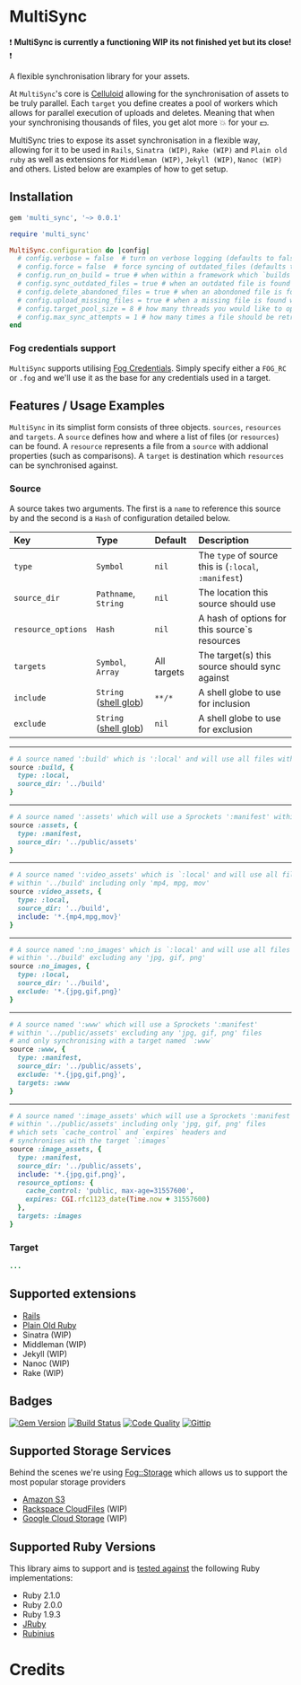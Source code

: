 # MultiSync

:heavy_exclamation_mark: **MultiSync is currently a functioning WIP its not finished yet but its close!** :heavy_exclamation_mark:

A flexible synchronisation library for your assets.

At `MultiSync`'s core is [Celluloid](http://celluloid.io) allowing for the synchronisation of assets to be truly parallel. Each `target` you define creates a pool of workers which allows for parallel execution of uploads and deletes. Meaning that when your synchronising thousands of files, you get alot more :boom: for your :dollar:.

MultiSync tries to expose its asset synchronisation in a flexible way, allowing for it to be used in `Rails`, `Sinatra (WIP)`, `Rake (WIP)` and `Plain old ruby` as well as extensions for `Middleman (WIP)`, `Jekyll (WIP)`, `Nanoc (WIP)` and others. Listed below are examples of how to get setup.

## Installation

```ruby
gem 'multi_sync', '~> 0.0.1'
```

```ruby
require 'multi_sync'

MultiSync.configuration do |config|
  # config.verbose = false  # turn on verbose logging (defaults to false)
  # config.force = false  # force syncing of outdated_files (defaults to false)
  # config.run_on_build = true # when within a framework which `builds` assets, whether to sync afterwards (defaults to true)
  # config.sync_outdated_files = true # when an outdated file is found whether to replace it (defaults to true)
  # config.delete_abandoned_files = true # when an abondoned file is found whether to remove it (defaults to true)
  # config.upload_missing_files = true # when a missing file is found whether to upload it (defaults to true)
  # config.target_pool_size = 8 # how many threads you would like to open for each target (defaults to the amount of CPU core's your machine has)
  # config.max_sync_attempts = 1 # how many times a file should be retried if there was an error during sync (defaults to 3)
end
```

### Fog credentials support

`MultiSync` supports utilising [Fog Credentials](http://fog.io/about/getting_started.html#credentials). Simply specify either a `FOG_RC` or `.fog` and we'll use it as the base for any credentials used in a target.

## Features / Usage Examples

`MultiSync` in its simplist form consists of three objects. `sources`, `resources` and `targets`. A `source` defines how and where a list of files (or `resources`) can be found. A `resource` represents a file from a `source` with addional properties (such as comparisons). A `target` is destination which `resources` can be synchronised against.

### Source

A source takes two arguments. The first is a `name` to reference this source by and the second is a `Hash` of configuration detailed below.

| Key | Type | Default | Description |
| :-- | :--- | :------ | :---------- |
| `type` | `Symbol` | `nil` | The `type` of source this is (`:local`, `:manifest`) |
| `source_dir` | `Pathname`, `String` | `nil` | The location this source should use |
| `resource_options` | `Hash` | `nil` | A hash of options for this source`s resources |
| `targets` | `Symbol`, `Array` | All targets | The target(s) this source should sync against |
| `include` | `String` ([shell glob](http://www.ruby-doc.org/core-2.1.1/Dir.html#method-c-glob)) | `**/*` | A shell globe to use for inclusion |
| `exclude` | `String` ([shell glob](http://www.ruby-doc.org/core-2.1.1/Dir.html#method-c-glob)) | `nil` | A shell globe to use for exclusion |
___

```ruby
# A source named ':build' which is ':local' and will use all files within '../build'
source :build, {
  type: :local,
  source_dir: '../build'
}
```
___

```ruby
# A source named ':assets' which will use a Sprockets ':manifest' within '../public/assets'
source :assets, {
  type: :manifest,
  source_dir: '../public/assets'
}
```
___

```ruby
# A source named ':video_assets' which is `:local' and will use all files
# within '../build' including only 'mp4, mpg, mov'
source :video_assets, {
  type: :local,
  source_dir: '../build',
  include: '*.{mp4,mpg,mov}'
}
```
___

```ruby
# A source named ':no_images' which is `:local' and will use all files
# within '../build' excluding any 'jpg, gif, png'
source :no_images, {
  type: :local,
  source_dir: '../build',
  exclude: '*.{jpg,gif,png}'
}
```
___

```ruby
# A source named ':www' which will use a Sprockets ':manifest'
# within '../public/assets' excluding any 'jpg, gif, png' files
# and only synchronising with a target named `:www`
source :www, {
  type: :manifest,
  source_dir: '../public/assets',
  exclude: '*.{jpg,gif,png}',
  targets: :www
}
```
___

```ruby
# A source named ':image_assets' which will use a Sprockets ':manifest'
# within '../public/assets' including only 'jpg, gif, png' files
# which sets `cache_control` and `expires` headers and
# synchronises with the target `:images`
source :image_assets, {
  type: :manifest,
  source_dir: '../public/assets',
  include: '*.{jpg,gif,png}',
  resource_options: {
    cache_control: 'public, max-age=31557600',
    expires: CGI.rfc1123_date(Time.now + 31557600)
  },
  targets: :images
}
```

### Target

```ruby
...
```


## Supported extensions

- [Rails](https://github.com/karlfreeman/multi_sync/wiki/rails)
- [Plain Old Ruby](https://github.com/karlfreeman/multi_sync/wiki/plain-old-ruby)
- Sinatra (WIP)
- Middleman (WIP)
- Jekyll (WIP)
- Nanoc (WIP)
- Rake (WIP)

## Badges

[![Gem Version](http://img.shields.io/gem/v/multi_sync.svg)][gem]
[![Build Status](http://img.shields.io/travis/karlfreeman/multi_sync.svg)][travis]
[![Code Quality](http://img.shields.io/codeclimate/github/karlfreeman/multi_sync.svg)][codeclimate]
[![Gittip](http://img.shields.io/gittip/karlfreeman.svg)][gittip]

## Supported Storage Services

Behind the scenes we're using [Fog::Storage](http://fog.io/storage) which allows us to support the most popular storage providers

- [Amazon S3](http://aws.amazon.com/s3)
- [Rackspace CloudFiles](http://www.rackspace.com/cloud/files) (WIP)
- [Google Cloud Storage](https://developers.google.com/storage) (WIP)

## Supported Ruby Versions

This library aims to support and is [tested against][travis] the following Ruby
implementations:

- Ruby 2.1.0
- Ruby 2.0.0
- Ruby 1.9.3
- [JRuby][jruby]
- [Rubinius][rubinius]

# Credits

[gem]: https://rubygems.org/gems/multi_sync
[travis]: http://travis-ci.org/karlfreeman/multi_sync
[codeclimate]: https://codeclimate.com/github/karlfreeman/multi_sync
[gittip]: https://www.gittip.com/karlfreeman
[jruby]: http://www.jruby.org
[rubinius]: http://rubini.us
